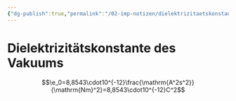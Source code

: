 ```yaml
---
{"dg-publish":true,"permalink":"/02-imp-notizen/dielektrizitaetskonstante-des-vakuums/"}
---
```


# Dielektrizitätskonstante des Vakuums
$$\e_0=8,8543\cdot10^{-12}\frac{\mathrm{A^2s^2}}{\mathrm{Nm}^2}=8,8543\cdot10^{-12}C^2$$